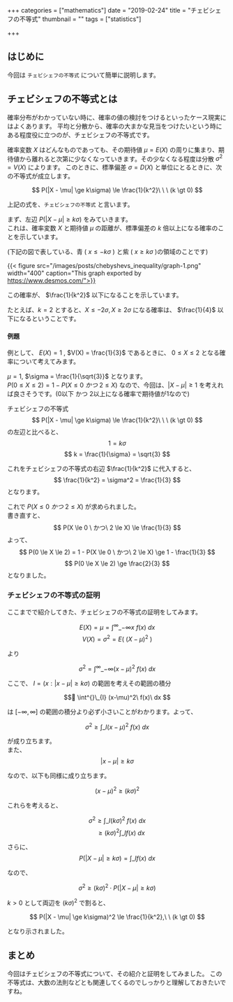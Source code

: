 +++
categories = ["mathematics"]
date = "2019-02-24"
title = "チェビシェフの不等式"
thumbnail = ""
tags = ["statistics"]

+++

## はじめに

今回は `チェビシェフの不等式` について簡単に説明します。


## チェビシェフの不等式とは

確率分布がわかっていない時に、確率の値の検討をつけるといったケース現実にはよくあります。
平均と分散から、確率の大まかな見当をつけたいという時にある程度役に立つのが、チェビシェフの不等式です。

確率変数 $X$ はどんなものであっても、その期待値 $\mu = E(X)$ の周りに集まり、期待値から離れると次第に少なくなっていきます。その少なくなる程度は分散 $\sigma^2 = V(X)$ によります。
このときに、標準偏差 $\sigma = D(X)$ と単位にとるときに、次の不等式が成立します。

$$
P(|X - \mu| \ge k\sigma) \le \frac{1}{k^2}\ \ \ (k \gt 0)
$$

上記の式を、`チェビシェフの不等式` と言います。

まず、左辺 $P(|X - \mu| \ge k\sigma)$ をみていきます。\
これは、確率変数 $X$ と期待値 $\mu$ の距離が、標準偏差の $k$ 倍以上になる確率のことを示しています。

(下記の図で表している、青 ( $x \le -k\sigma$ ) と紫 ( $x \ge k\sigma$ )の領域のことです)

{{< figure src="/images/posts/chebyshevs_inequality/graph-1.png" width="400" caption="This graph exported by https://www.desmos.com/">}}

この確率が、 $\frac{1}{k^2}$ 以下になることを示しています。

たとえば、$k = 2$ とすると、$X \le -2\sigma, X \ge 2\sigma$ になる確率は、 $\frac{1}{4}$ 以下になるということです。


#### 例題
例として、 $E(X) = 1$ , $V(X) = \frac{1}{3}$ であるときに、 $0\le X\le 2$ となる確率について考えてみます。

$\mu = 1$, $\sigma = \frac{1}{\sqrt{3}}$ となります。\
$P(0 \le X \le 2) = 1 - P(X \le 0 \ かつ\ 2 \le X)$ なので、今回は、$|X - \mu| \ge 1$ を考えれば良さそうです。(0以下 かつ 2以上になる確率で期待値が1なので)

チェビシェフの不等式
$$
P(|X - \mu| \ge k\sigma) \le \frac{1}{k^2}\ \ \ (k \gt 0)
$$
の左辺と比べると、
$$
1 = k\sigma
$$
$$
k = \frac{1}{\sigma} = \sqrt{3}
$$

これをチェビシェフの不等式の右辺 $\frac{1}{k^2}$ に代入すると、
$$
\frac{1}{k^2} = \sigma^2 = \frac{1}{3}
$$
となります。

これで $P(X \le 0 \ かつ\ 2 \le X)$ が求められました。\
書き直すと、
$$
P(X \le 0 \ かつ\ 2 \le X) \le \frac{1}{3}
$$
よって、
$$
P(0 \le X \le 2) = 1 - P(X \le 0 \ かつ\ 2 \le X) \ge 1 - \frac{1}{3}
$$
$$
P(0 \le X \le 2) \ge \frac{2}{3}
$$
となりました。

### チェビシェフの不等式の証明

ここまでで紹介してきた、チェビシェフの不等式の証明をしてみます。

$$
E(X) = \mu = \int^{\infty}\_{-\infty} x\ f(x)\ dx
$$
$$
V(X) = \sigma^2 = E(\ (X-\mu)^2\ )
$$

より

$$
\sigma^2 = \int^{\infty}\_{-\infty} (x-\mu)^2\ f(x)\ dx
$$

ここで、 $I = (x: |x-\mu| \ge k\sigma )$ の範囲を考えその範囲の積分

$$
\int^{}\_{I} (x-\mu)^2\ f(x)\ dx
$$

は $[-\infty, \infty]$ の範囲の積分より必ず小さいことがわかります。よって、

$$
\sigma^2 \ge \int^{}\_{I} (x-\mu)^2\ f(x)\ dx
$$

が成り立ちます。\
また、
$$
|x - \mu| \ge k\sigma
$$

なので、以下も同様に成り立ちます。

$$
(x - \mu)^2 \ge (k\sigma)^2
$$

これらを考えると、

$$
\sigma^2 \ge \int^{}\_{I} (k\sigma)^2\ f(x)\ dx
$$
$$
\ \ \ \  \ge (k\sigma)^2 \int^{}\_{I} f(x)\ dx
$$

さらに、
$$
P(|X-\mu|\ge k\sigma) = \int^{}\_{I} f(x)\ dx
$$

なので、

$$
\sigma^2 \ge (k\sigma)^2 \cdot P(|X - \mu| \ge k\sigma)
$$

$k > 0$ として両辺を $(k\sigma)^2$ で割ると、

$$
P(|X - \mu| \ge k\sigma)^2 \le \frac{1}{k^2},\ \  (k \gt 0)
$$

となり示されました。

## まとめ

今回はチェビシェフの不等式について、その紹介と証明をしてみました。
この不等式は、大数の法則などとも関連してくるのでしっかりと理解しておきたいですね。
